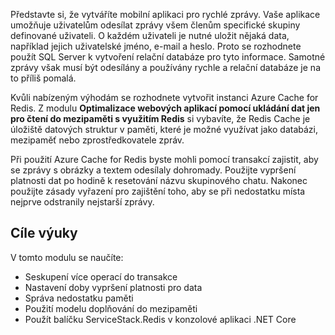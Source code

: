 Představte si, že vytváříte mobilní aplikaci pro rychlé zprávy. Vaše aplikace umožňuje uživatelům odesílat zprávy všem členům specifické skupiny definované uživateli. O každém uživateli je nutné uložit nějaká data, například jejich uživatelské jméno, e-mail a heslo. Proto se rozhodnete použít SQL Server k vytvoření relační databáze pro tyto informace. Samotné zprávy však musí být odesílány a používány rychle a relační databáze je na to příliš pomalá.

Kvůli nabízeným výhodám se rozhodnete vytvořit instanci Azure Cache for Redis. Z modulu **Optimalizace webových aplikací pomocí ukládání dat jen pro čtení do mezipaměti s využitím Redis** si vybavíte, že Redis Cache je úložiště datových struktur v paměti, které je možné využívat jako databázi, mezipaměť nebo zprostředkovatele zpráv.

Při použití Azure Cache for Redis byste mohli pomocí transakcí zajistit, aby se zprávy s obrázky a textem odesílaly dohromady. Použijte vypršení platnosti dat po hodině k resetování názvu skupinového chatu. Nakonec použijte zásady vyřazení pro zajištění toho, aby se při nedostatku místa nejprve odstranily nejstarší zprávy.

## <a name="learning-objectives"></a>Cíle výuky

V tomto modulu se naučíte:

- Seskupení více operací do transakce
- Nastavení doby vypršení platnosti pro data
- Správa nedostatku paměti
- Použití modelu doplňování do mezipaměti
- Použít balíčku ServiceStack.Redis v konzolové aplikaci .NET Core